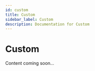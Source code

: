 ```yaml
---
id: custom
title: Custom
sidebar_label: Custom
description: Documentation for Custom
---
```


# Custom

Content coming soon...
